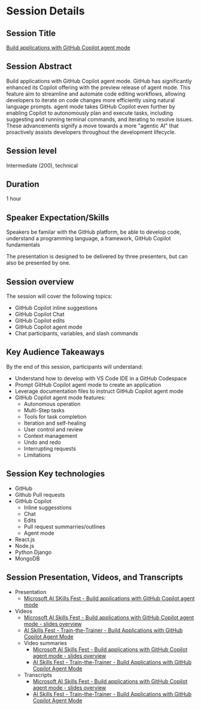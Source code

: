 # Session Details

## Session Title

[Build applications with GitHub Copilot agent mode](https://learn.microsoft.com/en-us/training/modules/github-copilot-agent-mode)

## Session Abstract

Build applications with GitHub Copilot agent mode. GitHub has significantly enhanced its Copilot offering with the preview release of agent mode. This feature aim to streamline and automate code editing workflows, allowing developers to iterate on code changes more efficiently using natural language prompts. agent mode takes GitHub Copilot even further by enabling Copilot to autonomously plan and execute tasks, including suggesting and running terminal commands, and iterating to resolve issues. These advancements signify a move towards a more "agentic AI" that proactively assists developers throughout the development lifecycle.

## Session level

Intermediate (200), technical

## Duration

1 hour

## Speaker Expectation/Skills

Speakers be familar with the GitHub platform, be able to develop code, understand a programming language, a framework,
GitHub Copilot fundamentals

The presentation is designed to be delivered by three presenters, but can also be presented by one.

## Session overview

The session will cover the following topics:

- GitHub Copilot inline suggestions
- GitHub Copilot Chat
- GitHub Copilot edits
- GitHub Copilot agent mode
- Chat participants, variables, and slash commands

## Key Audience Takeaways

By the end of this session, participants will understand:

- Understand how to develop with VS Code IDE in a GitHub Codespace
- Prompt GitHub Copilot agent mode to create an application
- Leverage documentation files to instruct GitHub Copilot agent mode
- GitHub Copilot agent mode features:​
  - Autonomous operation
  - Multi-Step tasks
  - Tools for task completion
  - Iteration and self-healing
  - User control and review
  - Context management
  - Undo and redo
  - Interrupting requests
  - Limitations

## Session Key technologies

- GitHub
- Github Pull requests
- GitHub Copilot
  - Inline suggesstions
  - Chat
  - Edits
  - Pull request summarries/outlines
  - Agent mode
- React.js
- Node.js
- Python Django
- MongoDB

## Session Presentation, Videos, and Transcripts

- Presentation
  - [Microsoft AI SKills Fest - Build applications with GitHub Copilot agent mode](../assets/build_applications_w_github_copilot/Microsoft%20AI%20SKills%20Fest%20-%20Build%20applications%20with%20GitHub%20Copilot%20agent%20mode.pptx)
- Videos
  - [Microsoft AI Skills Fest - Build applications with GitHub Copilot agent mode - slides overview](../assets/build_applications_w_github_copilot/Microsoft%20AI%20Skills%20Fest%20-%20Build%20applications%20with%20GitHub%20Copilot%20agent%20mode%20-%20slides%20overview.mp4)
  - [AI Skills Fest - Train-the-Trainer - Build Applications with GitHub Copilot Agent Mode](https://aka.ms/AAva08z)
  - Video summaries
    - [Microsoft AI Skills Fest - Build applications with GitHub Copilot agent mode - slides overview](../assets/build_applications_w_github_copilot/Microsoft%20AI%20Skills%20Fest%20-%20Build%20applications%20with%20GitHub%20Copilot%20agent%20mode%20-%20slides%20overview.pdf)
    - [AI Skills Fest - Train-the-Trainer - Build Applications with GitHub Copilot Agent Mode](../assets/build_applications_w_github_copilot/AI%20Skills%20Fest%20-%20Train-the-Trainer%20-%20Build%20Applications%20with%20GitHub%20Copilot%20Agent%20Mode.pdf)
  - Transcripts
    - [Microsoft AI Skills Fest - Build applications with GitHub Copilot agent mode - slides overview](../assets/build_applications_w_github_copilot/Microsoft%20AI%20Skills%20Fest%20-%20Build%20applications%20with%20GitHub%20Copilot%20agent%20mode%20-%20slides%20overview.srt)
    - [AI Skills Fest - Train-the-Trainer - Build Applications with GitHub Copilot Agent Mode](../assets/build_applications_w_github_copilot/AI%20Skills%20Fest%20-%20Train-the-Trainer%20-%20Build%20Applications%20with%20GitHub%20Copilot%20Agent%20Mode.srt)
